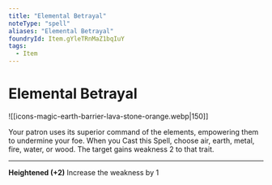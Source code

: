 ```yaml
---
title: "Elemental Betrayal"
noteType: "spell"
aliases: "Elemental Betrayal"
foundryId: Item.gYleTRnMaZ1bqIuY
tags:
  - Item
---
```


# Elemental Betrayal
![[icons-magic-earth-barrier-lava-stone-orange.webp|150]]

Your patron uses its superior command of the elements, empowering them to undermine your foe. When you Cast this Spell, choose air, earth, metal, fire, water, or wood. The target gains weakness 2 to that trait.

* * *

**Heightened (+2)** Increase the weakness by 1
